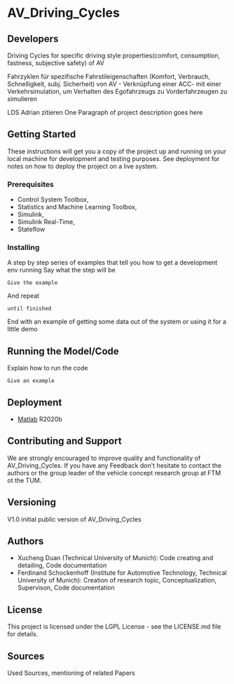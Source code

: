 # AV_Driving_Cycles

## Developers



Driving Cycles for specific driving style properties(comfort, consumption, fastness, subjective safety) of AV


Fahrzyklen für spezifische Fahrstileigenschaften (Komfort, Verbrauch, Schnelligkeit, subj. Sicherheit) von AV - Verknüpfung einer ACC- mit einer Verkehrsimulation, um Verhalten des Egofahrzeugs zu Vorderfahrzeugen zu simulieren


LDS Adrian zitieren
One Paragraph of project description goes here
  
## Getting Started
These instructions will get you a copy of the project up and running on your local machine for development and testing purposes. See deployment for notes on how to deploy the project on a live system.
  
### Prerequisites

- Control System Toolbox,
- Statistics and Machine Learning Toolbox,
- Simulink,
- Simulink Real-Time,
- Stateflow
  
### Installing
A step by step series of examples that tell you how to get a development env running
Say what the step will be
  
```
Give the example
```
  
And repeat
  
```
until finished
```
  
End with an example of getting some data out of the system or using it for a little demo
  
## Running the Model/Code
Explain how to run the code
  
```
Give an example
```
  
## Deployment
  
* [Matlab](https://de.mathworks.com/products/matlab.html) R2020b
  
  
## Contributing and Support
  
We are strongly encouraged to improve quality and functionality of AV_Driving_Cycles. If you have any Feedback don't hesitate to contact the authors or the group leader of the vehicle concept research group at FTM ot the TUM.

## Versioning
  
V1.0 initial public version of AV_Driving_Cycles
  
## Authors
- Xucheng Duan (Technical University of Munich): Code creating and detailing, Code documentation
- Ferdinand Schockenhoff (Institute for Automotive Technology, Technical University of Munich): Creation of research topic, Conceptualization, Supervison, Code documentation
  
## License
This project is licensed under the LGPL License - see the LICENSE.md file for details.
 
 
## Sources
Used Sources, mentioning of related Papers
